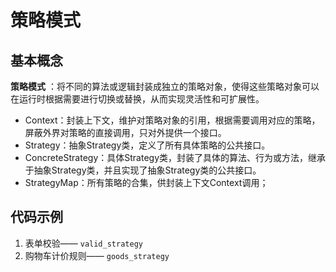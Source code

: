 # 策略模式

## 基本概念

**策略模式** ：将不同的算法或逻辑封装成独立的策略对象，使得这些策略对象可以在运行时根据需要进行切换或替换，从而实现灵活性和可扩展性。

* Context：封装上下文，维护对策略对象的引用，根据需要调用对应的策略，屏蔽外界对策略的直接调用，只对外提供一个接口。
* Strategy：抽象Strategy类，定义了所有具体策略的公共接口。
* ConcreteStrategy：具体Strategy类，封装了具体的算法、行为或方法，继承于抽象Strategy类，并且实现了抽象Strategy类的公共接口。
* StrategyMap：所有策略的合集，供封装上下文Context调用；

## 代码示例

1. 表单校验—— `valid_strategy`
2. 购物车计价规则—— `goods_strategy`
